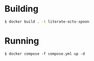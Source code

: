 # Building


```sh
$ docker build . -t literate-octo-spoon
```

# Running
```
$ docker compose -f compose.yml up -d
```
